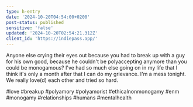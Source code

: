 ```yaml
---
type: h-entry
date: '2024-10-20T04:54:00+0200'
post-status: published
sensitive: 'false'
updated: '2024-10-20T02:54:21.312Z'
client_id: 'https://indiepass.app/'
---
```

Anyone else crying their eyes out because you had to break up with a guy for his own good, because he couldn't be polyaccepting anymore than you could be monogamous? I've had so much else going on in my life that I think it's only a month after that I can do my grievance. I'm a mess tonight. We really love(d) each other and tried so hard. 

#love #breakup #polyamory #polyamorist #ethicalnonmonogamy #enm #monogamy #relationships #humans #mentalhealth 
